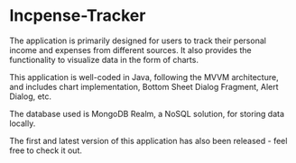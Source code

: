 # Incpense-Tracker
The application is primarily designed for users to track their personal income and expenses from different sources. It also provides the functionality to visualize data in the form of charts.

This application is well-coded in Java, following the MVVM architecture, and includes chart implementation, Bottom Sheet Dialog Fragment, Alert Dialog, etc.

The database used is MongoDB Realm, a NoSQL solution, for storing data locally.

The first and latest version of this application has also been released - feel free to check it out.
